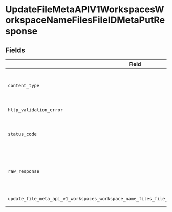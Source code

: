 # UpdateFileMetaAPIV1WorkspacesWorkspaceNameFilesFileIDMetaPutResponse


## Fields

| Field                                                                                               | Type                                                                                                | Required                                                                                            | Description                                                                                         |
| --------------------------------------------------------------------------------------------------- | --------------------------------------------------------------------------------------------------- | --------------------------------------------------------------------------------------------------- | --------------------------------------------------------------------------------------------------- |
| `content_type`                                                                                      | *str*                                                                                               | :heavy_check_mark:                                                                                  | HTTP response content type for this operation                                                       |
| `http_validation_error`                                                                             | [Optional[shared.HTTPValidationError]](../../models/shared/httpvalidationerror.md)                  | :heavy_minus_sign:                                                                                  | Validation Error                                                                                    |
| `status_code`                                                                                       | *int*                                                                                               | :heavy_check_mark:                                                                                  | HTTP response status code for this operation                                                        |
| `raw_response`                                                                                      | [requests.Response](https://requests.readthedocs.io/en/latest/api/#requests.Response)               | :heavy_minus_sign:                                                                                  | Raw HTTP response; suitable for custom response parsing                                             |
| `update_file_meta_api_v1_workspaces_workspace_name_files_file_id_meta_put_200_application_json_any` | *Optional[Any]*                                                                                     | :heavy_minus_sign:                                                                                  | Successful Response                                                                                 |